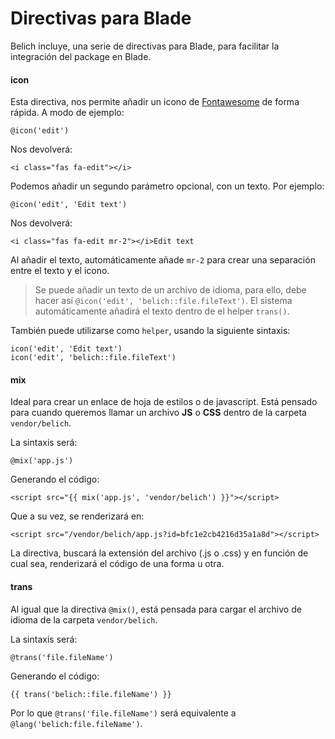# Directivas para Blade

Belich incluye, una serie de directivas para Blade, para facilitar la integración del package en Blade.

#### icon

Esta directiva, nos permite añadir un icono de [Fontawesome](https://origin.fontawesome.com/) de forma rápida. A modo de ejemplo:

~~~
@icon('edit')
~~~

Nos devolverá:

~~~
<i class="fas fa-edit"></i>
~~~

Podemos añadir un segundo parámetro opcional, con un texto. Por ejemplo:

~~~
@icon('edit', 'Edit text')
~~~

Nos devolverá:

~~~
<i class="fas fa-edit mr-2"></i>Edit text
~~~

Al añadir el texto, automáticamente añade `mr-2` para crear una separación entre el texto y el icono.

>Se puede añadir un texto de un archivo de idioma, para ello, debe hacer así `@icon('edit', 'belich::file.fileText')`. El sistema automáticamente añadirá el texto dentro de el helper `trans()`.

También puede utilizarse como `helper`, usando la siguiente sintaxis:

~~~
icon('edit', 'Edit text')  
icon('edit', 'belich::file.fileText')
~~~

#### mix

Ideal para crear un enlace de hoja de estilos o de javascript. Está pensado para cuando queremos llamar un archivo **JS** o **CSS** dentro de la carpeta `vendor/belich`. 

La sintaxis será:

~~~
@mix('app.js')
~~~

Generando el código:

~~~
<script src="{{ mix('app.js', 'vendor/belich') }}"></script>
~~~

Que a su vez, se renderizará en:

~~~
<script src="/vendor/belich/app.js?id=bfc1e2cb4216d35a1a8d"></script>
~~~

La directiva, buscará la extensión del archivo (.js o .css) y en función de cual sea, renderizará el código de una forma u otra.

#### trans

Al igual que la directiva `@mix()`, está pensada para cargar el archivo de idioma de la carpeta  `vendor/belich`. 

La sintaxis será:

~~~
@trans('file.fileName')
~~~

Generando el código:

~~~
{{ trans('belich::file.fileName') }}
~~~

Por lo que `@trans('file.fileName')` será equivalente a `@lang('belich:file.fileName')`.
